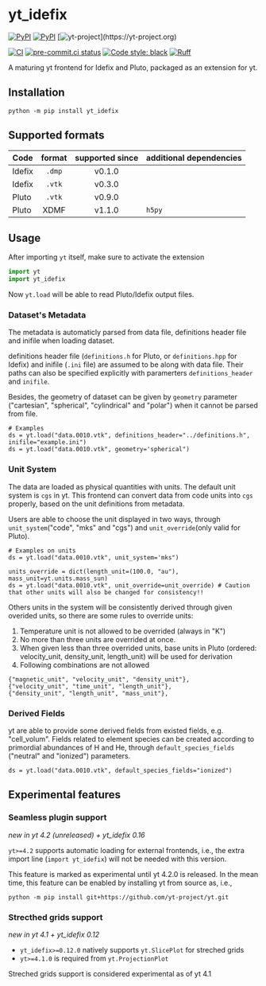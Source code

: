 
# yt_idefix
[![PyPI](https://img.shields.io/pypi/v/yt-idefix.svg?logo=pypi&logoColor=white&label=PyPI)](https://pypi.org/project/yt_idefix/)
[![PyPI](https://img.shields.io/badge/requires-Python%20≥%203.8-blue?logo=python&logoColor=white)](https://pypi.org/project/yt_idefix/)
[![yt-project](https://img.shields.io/static/v1?label="works%20with"&message="yt"&color="blueviolet")](https://yt-project.org)

<!--- Tests and style --->
[![CI](https://github.com/neutrinoceros/yt_idefix/actions/workflows/ci.yml/badge.svg)](https://github.com/neutrinoceros/yt_idefix/actions/workflows/ci.yml)
[![pre-commit.ci status](https://results.pre-commit.ci/badge/github/neutrinoceros/yt_idefix/main.svg)](https://results.pre-commit.ci/latest/github/neutrinoceros/yt_idefix/main)
[![Code style: black](https://img.shields.io/badge/code%20style-black-000000.svg)](https://github.com/psf/black)
[![Ruff](https://img.shields.io/endpoint?url=https://raw.githubusercontent.com/charliermarsh/ruff/main/assets/badge/v1.json)](https://github.com/charliermarsh/ruff)

A maturing yt frontend for Idefix and Pluto, packaged as an extension for yt.

## Installation

```shell
python -m pip install yt_idefix
```

## Supported formats

| Code   | format | supported since | additional dependencies |
|--------|:------:|:---------------:|-------------------------|
| Idefix | `.dmp` | v0.1.0          |                         |
| Idefix | `.vtk` | v0.3.0          |                         |
| Pluto  | `.vtk` | v0.9.0          |                         |
| Pluto  |  XDMF  | v1.1.0          | `h5py`                  |

## Usage

After importing `yt` itself, make sure to activate the extension
```python
import yt
import yt_idefix
```

Now `yt.load` will be able to read Pluto/Idefix output files.

### Dataset's Metadata
The metadata is automaticly parsed from data file, definitions header file and inifile when loading dataset.

definitions header file (`definitions.h` for Pluto, or `definitions.hpp` for Idefix) and inifile (`.ini` file) are assumed to be along with data file. Their paths can also be specified explicitly with paramerters `definitions_header` and `inifile`.

Besides, the geometry of dataset can be given by `geometry` parameter ("cartesian", "spherical", "cylindrical" and "polar")  when it cannot be parsed from file.

```
# Examples
ds = yt.load("data.0010.vtk", definitions_header="../definitions.h", inifile="example.ini")
ds = yt.load("data.0010.vtk", geometry='spherical")
```
### Unit System
The data are loaded as physical quantities with units. The default unit system is `cgs` in yt. This frontend can convert data from code units into `cgs` properly, based on the unit definitions from metadata.

Users are able to choose the unit displayed in two ways, through `unit_system`("code", "mks" and "cgs") and `unit_override`(only valid for Pluto).

```
# Examples on units
ds = yt.load("data.0010.vtk", unit_system='mks")

units_override = dict(length_unit=(100.0, "au"), mass_unit=yt.units.mass_sun)
ds = yt.load("data.0010.vtk", unit_override=unit_override) # Caution that other units will also be changed for consistency!!
```
Others units in the system will be consistently derived through given overided units, so there are some rules to override units:
1. Temperature unit is not allowed to be overrided (always in "K")
2. No more than three units are overrided at once.
3. When given less than three overrided units, base units in Pluto (ordered: velocity_unit, density_unit, length_unit) will be used for derivation
4. Following combinations are not allowed

```
{"magnetic_unit", "velocity_unit", "density_unit"},
{"velocity_unit", "time_unit", "length_unit"},
{"density_unit", "length_unit", "mass_unit"},
```

### Derived Fields
yt are able to provide some derived fields from existed fields, e.g. "cell_volum". Fields related to element species can be created according to primordial abundances of H and He, through `default_species_fields` ("neutral" and "ionized") parameters.

```
ds = yt.load("data.0010.vtk", default_species_fields="ionized")
```
## Experimental features

### Seamless plugin support
*new in yt 4.2 (unreleased) + yt_idefix 0.16*

`yt>=4.2` supports automatic
loading for external frontends, i.e., the extra import line (`import yt_idefix`)
will not be needed with this version.

This feature is marked as experimental until yt 4.2.0 is released.
In the mean time, this feature can be enabled by installing yt from source as, i.e.,
```shell
python -m pip install git+https://github.com/yt-project/yt.git
```

### Strecthed grids support
*new in yt 4.1 + yt_idefix 0.12*
- `yt_idefix>=0.12.0` natively supports `yt.SlicePlot` for streched grids
- `yt>=4.1.0` is required from `yt.ProjectionPlot`

Streched grids support is considered experimental as of yt 4.1
